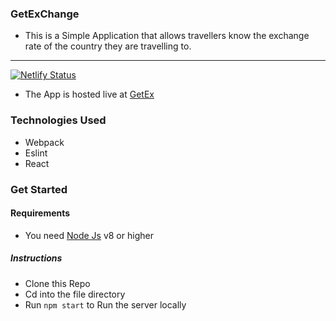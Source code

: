 ### GetExChange
- This is a Simple Application that allows travellers know the exchange rate of the country they are travelling to.
---
[![Netlify Status](https://api.netlify.com/api/v1/badges/3d102b00-0a09-4b60-b2ba-32f5b25c2929/deploy-status)](https://app.netlify.com/sites/competent-snyder-673ab7/deploys)

- The App is hosted live at [GetEx](https://getexchange.netlify.com)

### Technologies Used 
- Webpack
- Eslint
- React

### Get Started
#### Requirements
- You need [Node Js](https://nodejs.org) v8 or higher 
##### Instructions
- Clone this Repo
- Cd into the file directory
- Run ``` npm start ``` to Run the server locally 
